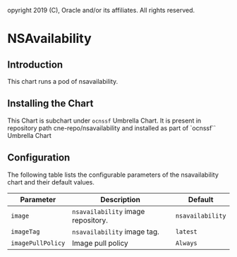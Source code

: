 opyright 2019 (C), Oracle and/or its affiliates. All rights reserved.

# NSAvailability

## Introduction

This chart runs a pod of nsavailability.

## Installing the Chart

This Chart is subchart under `ocnssf` Umbrella Chart. 
It is present in repository path  cne-repo/nsavailability and 
installed as part of `ocnssf`` Umbrella Chart

## Configuration

The following table lists the configurable parameters of the nsavailability chart and their default values.

| Parameter                              | Description                                  | Default                            |
| ---------------------------------------| -------------------------------------------- | ---------------------------------- |
| `image`                                | `nsavailability` image repository.           | `nsavailability`                   |
| `imageTag`                             | `nsavailability` image tag.                  | `latest`                           |
| `imagePullPolicy`                      | Image pull policy                            | `Always`                           |
